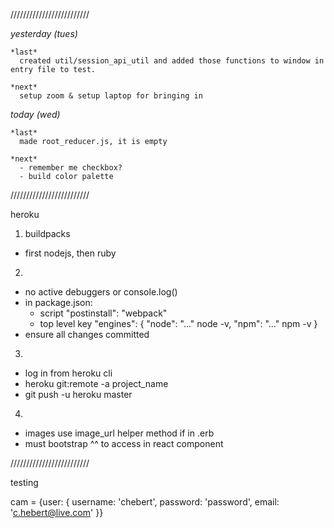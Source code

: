 /////////////////////////

*yesterday (tues)*

    *last*
      created util/session_api_util and added those functions to window in entry file to test.

    *next*
      setup zoom & setup laptop for bringing in

  
*today (wed)*

    *last*
      made root_reducer.js, it is empty

    *next*
      - remember me checkbox?
      - build color palette

/////////////////////////


heroku

1) buildpacks
  * first nodejs, then ruby

2)
  * no active debuggers or console.log()
  * in package.json:
    * script "postinstall": "webpack"
    * top level key "engines": {
          "node": "..." node -v,
          "npm": "..." npm -v
        }
  * ensure all changes committed

3)
  * log in from heroku cli
  * heroku git:remote -a project_name
  * git push -u heroku master

4)
  * images use image_url helper method if in .erb
  * must bootstrap ^^ to access in react component




/////////////////////////

testing

cam = {user: {
  username: 'chebert',
  password: 'password',
  email: 'c.hebert@live.com'
}}